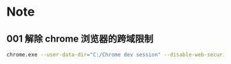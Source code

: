# Note

## 001 解除 chrome 浏览器的跨域限制

```bash
chrome.exe --user-data-dir="C:/Chrome dev session" --disable-web-security
```
